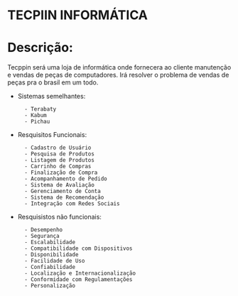 # TECPIIN INFORMÁTICA

# Descrição:

Tecppin será uma loja de informática onde fornecera ao cliente manutenção e vendas de peças de computadores. Irá resolver o problema de vendas de peças pra o brasil em um todo.

- Sistemas semelhantes:

        - Terabaty
        - Kabum
        - Pichau

- Resquisitos Funcionais:

        - Cadastro de Usuário
        - Pesquisa de Produtos
        - Listagem de Produtos
        - Carrinho de Compras
        - Finalização de Compra
        - Acompanhamento de Pedido
        - Sistema de Avaliação
        - Gerenciamento de Conta
        - Sistema de Recomendação
        - Integração com Redes Sociais

- Resquisistos não funcionais:

        - Desempenho
        - Segurança
        - Escalabilidade
        - Compatibilidade com Dispositivos
        - Disponibilidade
        - Facilidade de Uso
        - Confiabilidade
        - Localização e Internacionalização
        - Conformidade com Regulamentações
        - Personalização



